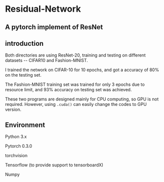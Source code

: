# Residual-Network
A pytorch implement of ResNet
-----
## introduction

Both directories are using ResNet-20, training and testing on different datasets -- CIFAR10 and Fashion-MNIST.

I trained the network on CIFAR-10 for 10 epochs, and got a accuracy of 80% on the testing set.

The Fashion-MNIST training set was trained for only 3 epochs due to resource limit, and 93% accuracy on testing set was achieved.

These two programs are designed mainly for CPU computing, so GPU is not required. However, using `.cuda()` can easily change the codes to GPU version.

## Environment

Python 3.x

Pytorch 0.3.0

torchvision

Tensorflow (to provide support to tensorboardX)

Numpy

